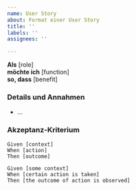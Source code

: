 ```yaml
---
name: User Story
about: Format einer User Story
title: ''
labels: ''
assignees: ''

---
```


**Als** [role]  
 **möchte ich** [function]  
 **so, dass** [benefit]  
   
 ### Details und Annahmen
 * ...
   
 ### Akzeptanz-Kriterium
 ```gherkin
 Given [context]
 When [action]
 Then [outcome]
 ```
  
   
 ```gherkin
 Given [some context]
 When [certain action is taken]
 Then [the outcome of action is observed]
 ```
